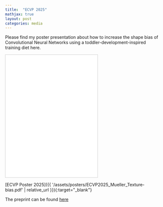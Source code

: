 ```yaml
---
title:  "ECVP 2025"
mathjax: true
layout: post
categories: media
---
```


Please find my poster presentation about how to increase the shape bias of Convolutional Neural Networks using a toddler-development-inspired training diet here.

<iframe src="{{ '/assets/posters/ECVP2025_Mueller_Texture-bias.pdf' | relative_url }}#page=1&zoom=80" 
        width="300" height="400" style="border:1px solid #ccc;">
</iframe>

[ECVP Poster 2025]({{ '/assets/posters/ECVP2025_Mueller_Texture-bias.pdf' | relative_url }}){:target="_blank"}

The preprint can be found [here](https://www.biorxiv.org/content/10.1101/2024.05.30.595526v2)
